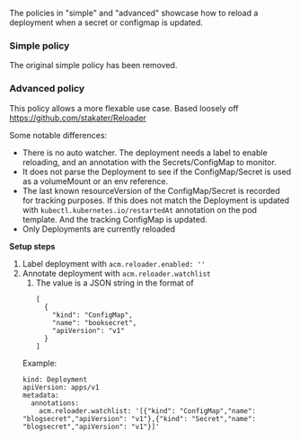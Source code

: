 The policies in "simple" and "advanced" showcase how to reload a deployment when a secret or configmap is updated.

### Simple policy
The original simple policy has been removed.

### Advanced policy
This policy allows a more flexable use case.  Based loosely off https://github.com/stakater/Reloader

Some notable differences:
  - There is no auto watcher.  The deployment needs a label to enable reloading, and an annotation with the Secrets/ConfigMap to monitor.
  - It does not parse the Deployment to see if the ConfigMap/Secret is used as a volumeMount or an env reference.
  - The last known resourceVersion of the ConfigMap/Secret is recorded for tracking purposes.  If this does not match the Deployment is updated with `kubectl.kubernetes.io/restartedAt` annotation on the pod template.  And the tracking ConfigMap is updated.
  - Only Deployments are currently reloaded


**Setup steps**
1. Label deployment with `acm.reloader.enabled: ''`
2. Annotate deployment with `acm.reloader.watchlist`
   1. The value is a JSON string in the format of
      ```
      [
        {
          "kind": "ConfigMap",
          "name": "booksecret",
          "apiVersion": "v1"
        }
      ]
      ```
    Example:
    ```
    kind: Deployment
    apiVersion: apps/v1
    metadata:
      annotations:
        acm.reloader.watchlist: '[{"kind": "ConfigMap","name": "blogsecret","apiVersion": "v1"},{"kind": "Secret","name": "blogsecret","apiVersion": "v1"}]'
    ```

